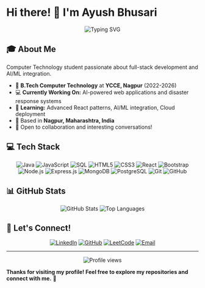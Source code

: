# Hi there! 👋 I'm Ayush Bhusari

<div align="center">
  <img src="https://readme-typing-svg.herokuapp.com?font=Fira+Code&pause=1000&color=2E96F7&center=true&vCenter=true&width=435&lines=Computer+Technology+Student;Full+Stack+Developer;AI+%26+Web+Enthusiast;Problem+Solver" alt="Typing SVG" />
</div>

## 🎓 About Me

Computer Technology student passionate about full-stack development and AI/ML integration.

- 🏫 **B.Tech Computer Technology** at **YCCE, Nagpur** (2022-2026)
- 💻 **Currently Working On:** AI-powered web applications and disaster response systems
- 🌱 **Learning:** Advanced React patterns, AI/ML integration, Cloud deployment
- 📍 Based in **Nagpur, Maharashtra, India**
- 💬 Open to collaboration and interesting conversations!

## 💻 Tech Stack

<div align="center">

![Java](https://img.shields.io/badge/Java-ED8B00?style=for-the-badge&logo=openjdk&logoColor=white)
![JavaScript](https://img.shields.io/badge/JavaScript-F7DF1E?style=for-the-badge&logo=javascript&logoColor=black)
![SQL](https://img.shields.io/badge/SQL-336791?style=for-the-badge&logo=postgresql&logoColor=white)
![HTML5](https://img.shields.io/badge/HTML5-E34F26?style=for-the-badge&logo=html5&logoColor=white)
![CSS3](https://img.shields.io/badge/CSS3-1572B6?style=for-the-badge&logo=css3&logoColor=white)
![React](https://img.shields.io/badge/React-20232A?style=for-the-badge&logo=react&logoColor=61DAFB)
![Bootstrap](https://img.shields.io/badge/Bootstrap-563D7C?style=for-the-badge&logo=bootstrap&logoColor=white)
![Node.js](https://img.shields.io/badge/Node.js-43853D?style=for-the-badge&logo=node.js&logoColor=white)
![Express.js](https://img.shields.io/badge/Express.js-404D59?style=for-the-badge)
![MongoDB](https://img.shields.io/badge/MongoDB-4EA94B?style=for-the-badge&logo=mongodb&logoColor=white)
![PostgreSQL](https://img.shields.io/badge/PostgreSQL-316192?style=for-the-badge&logo=postgresql&logoColor=white)
![Git](https://img.shields.io/badge/Git-F05032?style=for-the-badge&logo=git&logoColor=white)
![GitHub](https://img.shields.io/badge/GitHub-100000?style=for-the-badge&logo=github&logoColor=white)

</div>

## 📊 GitHub Stats

<div align="center">
  <img src="https://github-readme-stats.vercel.app/api?username=Ayushbhusari22&show_icons=true&theme=radical&count_private=true" alt="GitHub Stats" />
  <img src="https://github-readme-stats.vercel.app/api/top-langs/?username=Ayushbhusari22&layout=compact&theme=radical" alt="Top Languages" />
</div>

## 🤝 Let's Connect!

<div align="center">

[![LinkedIn](https://img.shields.io/badge/LinkedIn-0077B5?style=for-the-badge&logo=linkedin&logoColor=white)](https://linkedin.com/in/ayush-bhusari)
[![GitHub](https://img.shields.io/badge/GitHub-100000?style=for-the-badge&logo=github&logoColor=white)](https://github.com/Ayushbhusari22)
[![LeetCode](https://img.shields.io/badge/LeetCode-FFA116?style=for-the-badge&logo=leetcode&logoColor=black)](https://leetcode.com/ayush-bhusari)
[![Email](https://img.shields.io/badge/Email-D14836?style=for-the-badge&logo=gmail&logoColor=white)](mailto:bhusari.ayush22@gmail.com)

</div>

---

<div align="center">
  <img src="https://komarev.com/ghpvc/?username=Ayushbhusari22&color=blueviolet&style=flat-square&label=Profile+Views" alt="Profile views" />
</div>

**Thanks for visiting my profile! Feel free to explore my repositories and connect with me.** 🚀

</div>
